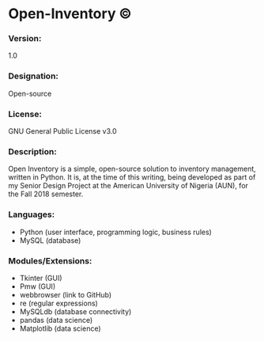 # Open-Inventory &copy;

### Version: 
1.0

### Designation:
Open-source

### License: 
GNU General Public License v3.0

### Description:
Open Inventory is a simple, open-source solution to inventory management, written in Python. It is, at the time of this writing, being developed as part of my Senior Design Project at the American University of Nigeria (AUN), for the Fall 2018 semester.

### Languages:
* Python (user interface, programming logic, business rules)
* MySQL (database)

### Modules/Extensions:
* Tkinter (GUI)
* Pmw (GUI)
* webbrowser (link to GitHub)
* re (regular expressions)
* MySQLdb (database connectivity)
* pandas (data science)
* Matplotlib (data science)
